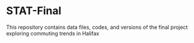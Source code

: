 # STAT-Final
This repository contains data files, codes, and versions of the final project exploring commuting trends in Halifax
